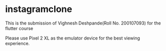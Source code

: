 # instagramclone

This is the submission of Vighnesh Deshpande(Roll No. 200107093) for the flutter course

Please use Pixel 2 XL as the emulator device for the best viewing experience.
